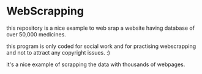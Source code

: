 # WebScrapping


this repository is a nice example to web srap a website having database of over 50,000 medicines.

this program is only coded for social work and for practising webscrapping and not to attract any copyright issues. :)

it's a nice example of scrapping the data with thousands of webpages.
